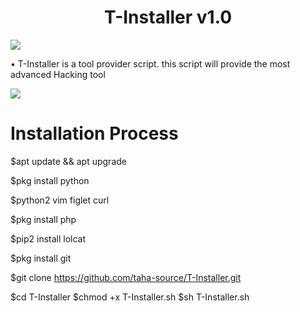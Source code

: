 <h1 align="center">T-Installer v1.0</h1>

![](Screenshot.png)


• T-Installer is a tool provider script. this script will provide the most advanced Hacking tool

![](Screenshot2.png)

<h1 align="centre">Installation Process </h1>

$apt update && apt upgrade 

$pkg install python

$python2 vim figlet curl 

$pkg install php 

$pip2 install lolcat 

$pkg install git 

$git clone  https://github.com/taha-source/T-Installer.git



$cd T-Installer $chmod +x T-Installer.sh $sh T-Installer.sh
